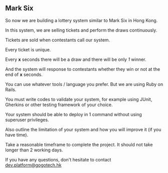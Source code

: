 Mark Six
----

So now we are building a lottery system similar to Mark Six in Hong Kong. 

In this system, we are selling tickets and perform the draws continuously.

Tickets are sold when contestants call our system.

Every ticket is unique.

Every __x__ seconds there will be a draw and there will be only *1* winner. 

And the system will response to contestants whether they win or not at the end of __x__ seconds.

You can use whatever tools / language you prefer. But we are using Ruby on Rails.

You must write codes to validate your system, for example using JUnit, Gherkins or other testing framework of your choice.

Your system should be able to deploy in 1 command without using superuser privileges.

Also outline the limitation of your system and how you will improve it (if you have time).

Take a reasonable timeframe to complete the project. It should not take longer than 2 working days.

If you have any questions, don't hesitate to contact dev.platform@gogotech.hk
